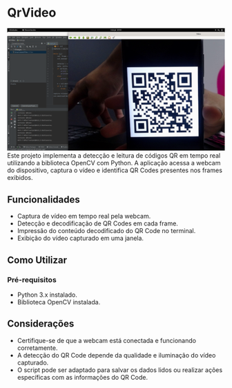 # QrVideo

![](https://github.com/mxtqn/QrVideo/blob/main/Img/ex.png?raw=true)
Este projeto implementa a detecção e leitura de códigos QR em tempo real utilizando a biblioteca OpenCV com Python. A aplicação acessa a webcam do dispositivo, captura o vídeo e identifica QR Codes presentes nos frames exibidos.

## Funcionalidades

- Captura de vídeo em tempo real pela webcam.
- Detecção e decodificação de QR Codes em cada frame.
- Impressão do conteúdo decodificado do QR Code no terminal.
- Exibição do vídeo capturado em uma janela.

## Como Utilizar

### Pré-requisitos

- Python 3.x instalado.
- Biblioteca OpenCV instalada.

## Considerações
- Certifique-se de que a webcam está conectada e funcionando corretamente.
- A detecção do QR Code depende da qualidade e iluminação do vídeo capturado.
- O script pode ser adaptado para salvar os dados lidos ou realizar ações específicas com as informações do QR Code.
